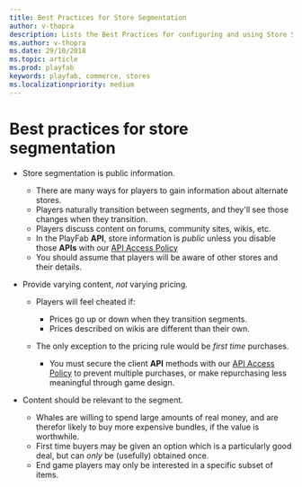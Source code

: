 ```yaml
---
title: Best Practices for Store Segmentation
author: v-thopra
description: Lists the Best Practices for configuring and using Store Segmentation.
ms.author: v-thopra
ms.date: 29/10/2018
ms.topic: article
ms.prod: playfab
keywords: playfab, commerce, stores
ms.localizationpriority: medium
---
```


# Best practices for store segmentation

- Store segmentation is public information.
  - There are many ways for players to gain information about alternate stores.
  - Players naturally transition between segments, and they'll see those changes when they transition.
  - Players discuss content on forums, community sites, wikis, etc.
  - In the PlayFab **API**, store information is *public* unless you disable those **APIs** with our [API Access Policy](../../config/gamemanager/api-access-policy.md)
  - You should assume that players will be aware of other stores and their details.

- Provide varying content, *not* varying pricing.
  - Players will feel cheated if:
    - Prices go up or down when they transition segments.
    - Prices described on wikis are different than their own.

  - The only exception to the pricing rule would be *first time* purchases.
    - You must secure the client **API** methods with our [API Access Policy](../../config/gamemanager/api-access-policy.md) to prevent multiple purchases, or make repurchasing less meaningful through game design.

- Content should be relevant to the segment.
  - Whales are willing to spend large amounts of real money, and are therefor likely to buy more expensive bundles, if the value is worthwhile.
  - First time buyers may be given an option which is a particularly good deal, but can *only* be (usefully) obtained once.
  - End game players may only be interested in a specific subset of items.
